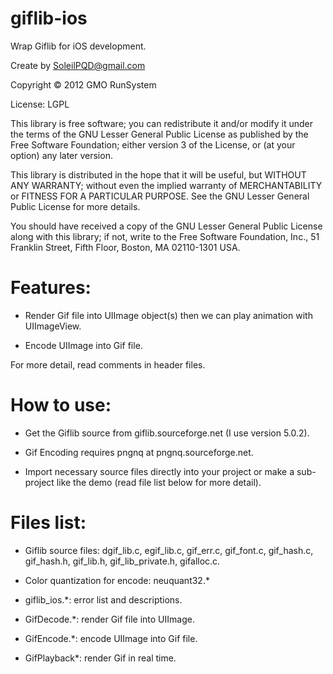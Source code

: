 giflib-ios
==========

Wrap Giflib for iOS development.


Create by SoleilPQD@gmail.com

Copyright © 2012 GMO RunSystem
 
License: LGPL
 
This library is free software; you can redistribute it and/or modify it under the terms of the GNU Lesser General Public License as published by the Free Software Foundation; either version 3 of the License, or (at your option) any later version.
 
This library is distributed in the hope that it will be useful, but WITHOUT ANY WARRANTY; without even the implied warranty of  MERCHANTABILITY or FITNESS FOR A PARTICULAR PURPOSE.  See the GNU Lesser General Public License for more details.

You should have received a copy of the GNU Lesser General Public License along with this library; if not, write to the Free Software Foundation, Inc., 51 Franklin Street, Fifth Floor, Boston, MA 02110-1301 USA.


Features:
=

- Render Gif file into UIImage object(s) then we can play animation with UIImageView.

- Encode UIImage into Gif file.

For more detail, read comments in header files.


How to use:
=

- Get the Giflib source from giflib.sourceforge.net (I use version 5.0.2).

- Gif Encoding requires pngnq at pngnq.sourceforge.net.

- Import necessary source files directly into your project or make a sub-project like the demo (read file list below for more detail).



Files list:
=

- Giflib source files: dgif_lib.c, egif_lib.c, gif_err.c, gif_font.c, gif_hash.c, gif_hash.h, gif_lib.h, gif_lib_private.h, gifalloc.c.

- Color quantization for encode: neuquant32.*

- giflib_ios.*: error list and descriptions.

- GifDecode.*: render Gif file into UIImage.

- GifEncode.*: encode UIImage into Gif file.

- GifPlayback*: render Gif in real time.

